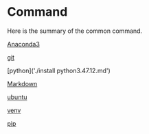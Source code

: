 # Command

Here is the summary of the common command.

[Anaconda3](./Anaconda3.md)

[git](./git.md)

[python]('./install python3.47.12.md')

[Markdown]((./Markdown.md))

[ubuntu](./ubuntu.md)

[venv](./venv.md)

[pip](./pip.md)

